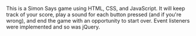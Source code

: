 This is a Simon Says game using HTML, CSS, and JavaScript. It will keep track of your score, play a sound for each button pressed (and if you're wrong), and end the game with an opportunity to start over. Event listeners were implemented and so was jQuery. 
